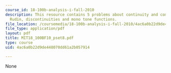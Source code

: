 ```yaml
---
course_id: 18-100b-analysis-i-fall-2010
description: This resource contains 5 problems about continuity and compactness,connectedness,
  Rudin, discontinuities and mono tone functions.
file_location: /coursemedia/18-100b-analysis-i-fall-2010/4ac6a0b22d9de448070dd61a2b057914_MIT18_100BF10_pset8.pdf
file_type: application/pdf
layout: pdf
title: MIT18_100BF10_pset8.pdf
type: course
uid: 4ac6a0b22d9de448070dd61a2b057914

---
```

None